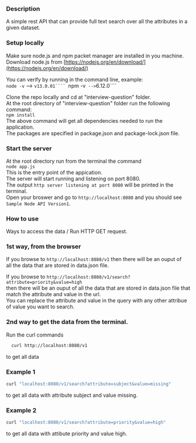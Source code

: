 ### Description
A simple rest API that can provide full text search over all the attributes in a given dataset.  

### Setup locally
Make sure node.js and npm packet manager are installed in you machine. 
Download node.js from [https://nodejs.org/en/download/](https://nodejs.org/en/download/)   

You can verify by running in the command line, example:    
  ```node -v```  --> ```v13.0.01````
  ```npm -v```  --> ```6.12.0````
  
Clone the repo locally and cd at "interview-question" folder.  
At the root directory of "interview-question" folder run the following command:  
```npm install```  
The above command will get all dependencies needed to run the application.  
The packages are specified in package.json and package-lock.json file.  
  
### Start the server  
At the root directory run from the terminal the command  
```node app.js```  
This is the entry point of the appication.  
The server will start running and listening on port 8080.  
The output ```http server listening at port 8080``` will be printed in the terminal.  
Open your broswer and go to ```http://localhost:8080``` and you should see ```Sample Node API Version1```.  

### How to use  
Ways to access the data / Run HTTP GET request.  
### 1st way, from the browser  
If you browse to ```http://localhost:8080/v1``` then there will be an ouput of  
 all the data that are stored in data.json file.
  
If you browse to ```http://localhost:8080/v1/search?attribute=priority&value=high```  
 then there will be an ouput of all the data that are stored in data.json file that match the attribute and value in the url.   
You can replace the attribute and value in the query with any other attribue of value you want to search.  
 
### 2nd way to get the data from the terminal.
Run the curl commands
```bash 
  curl http://localhost:8080/v1
``` 
to get all data

### Example 1
```bash
curl "localhost:8080/v1/search?attribute=subject&value=missing"
```
to get all data with attribute subject and value missing.
### Example 2
```bash
curl "localhost:8080/v1/search?attribute=priority&value=high"
```
to get all data with attibute priority and value high.
